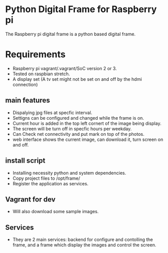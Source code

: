 # Python Digital Frame for Raspberry pi

The Raspberry pi digital frame is a python based digital frame. 

# Requirements
* Raspberry pi vagrant/.vagrant/SoC version 2 or 3.
* Tested on raspbian stretch.
* A display set (A tv set might not be set on and off by the hdmi connection)

## main features
* Dispalying jpg files at specfic interval.
* Settigns can be configured and changed while the frame is on.
* Current hour is added in the top left cornert of the image being display.
* The screen will be turn off in specfic hours per weekday.
* Can Check net connectivity and put mark on top of the photos.
* web interface shows the current image, can download it, turn screen on and off.

## install script
* Installing necessity python and system dependencies.
* Copy project files to /opt/frame/
* Register the application as services.

## Vagrant for dev
* Will also download some sample images.

## Services
* They are 2 main services: backend for configure and contolling the frame, and a frame which display the images and control the screen.




